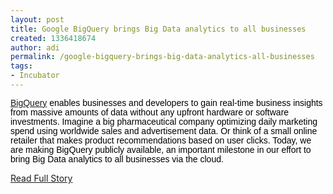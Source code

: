 ```yaml
---
layout: post
title: Google BigQuery brings Big Data analytics to all businesses
created: 1336418674
author: adi
permalink: /google-bigquery-brings-big-data-analytics-all-businesses
tags:
- Incubator
---
```

<p><a href="https://developers.google.com/bigquery/#utm_campaign=cloudplatform&amp;utm_source=en-devblog-na-us-cloudplatform_04252012&amp;utm_medium=blog" style="font-family: Arial, Helvetica, sans-serif; line-height: 15px; ">BigQuery</a><span style="color: rgb(0, 0, 0); font-family: Arial, Helvetica, sans-serif; line-height: 15px; ">&nbsp;enables businesses and developers to gain real-time business insights from massive amounts of data without any upfront hardware or software investments. Imagine a big pharmaceutical company optimizing daily marketing spend using worldwide sales and advertisement data. Or think of a small online retailer that makes product recommendations based on user clicks. Today, we are making BigQuery publicly available, an important milestone in our effort to bring Big Data analytics to all businesses via the cloud.</span></p>
<p><a href="http://googledevelopers.blogspot.fr/2012/05/google-bigquery-brings-big-data.html">Read Full Story</a></p>
